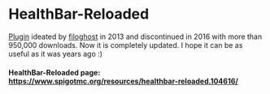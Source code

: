 # HealthBar-Reloaded
[Plugin](https://dev.bukkit.org/projects/health-bar) ideated by [filoghost](https://github.com/filoghost) in 2013 and discontinued in 2016 with more than 950,000 downloads. Now it is completely updated. I hope it can be as useful as it was years ago :)

#### HealthBar-Reloaded page: https://www.spigotmc.org/resources/healthbar-reloaded.104616/
